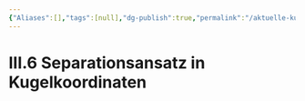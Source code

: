 ```yaml
---
{"Aliases":[],"tags":[null],"dg-publish":true,"permalink":"/aktuelle-kurse/elektrodynamik/vorlesung/3-randwertprobleme-der-elektrostatik/iii-6-separationsansatz-in-kugelkoordinaten/","dgHomeLink":true,"dgPassFrontmatter":true}
---
```


# III.6 Separationsansatz in Kugelkoordinaten